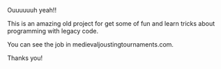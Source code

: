Ouuuuuuh yeah!!

This is an amazing old project for get some of fun and learn tricks about programming with legacy code.

You can see the job in medievaljoustingtournaments.com.

Thanks you!
